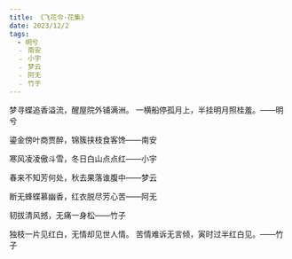```yaml
---
title: 《飞花令·花集》
date: 2023/12/2
tags:
  - 明兮
  ﹣ 南安
  ﹣ 小宇
  ﹣ 梦云
  ﹣ 阿无
  ﹣ 竹子
---
```

梦寻蝶追香溢流，醒屋院外铺满洲。
一横船停孤月上，半挂明月照桂羞。——明兮

鎏金傍叶商贾醉，锦簇挟枝食客馋——南安

寒风凌凌傲斗雪，冬日白山点点红——小宇

春来不知芳何处，秋去果落谁腹中——梦云

断无蜂蝶慕幽香，红衣脱尽芳心苦——阿无

韧拔清风撼，无痛一身松——竹子

独枝一片见红白，无情却见世人情。
苦情难诉无言倾，寅时过半红白见。——竹子
